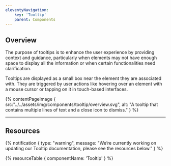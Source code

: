 ```yaml
---
eleventyNavigation:
    key: 'Tooltip'
    parent: Components
---
```


## Overview
The purpose of tooltips is to enhance the user experience by providing context and guidance, particularly when elements may not have enough space to display all the information or when certain functionalities need clarification.

Tooltips are displayed as a small box near the element they are associated with. They are triggered by user actions like hovering over an element with a mouse cursor or tapping on it in touch-based interfaces.

{% contentPageImage {
    src:"../../assets/img/components/tooltip/overview.svg",
    alt: "A tooltip that contains multiple lines of text and a close icon to dismiss."
} %}

---

## Resources

{% notification {
  type: "warning",
  message: "We’re currently working on updating our Tooltip documentation, please see the resources below."
} %}

{% resourceTable {
    componentName: 'Tooltip'
} %}
